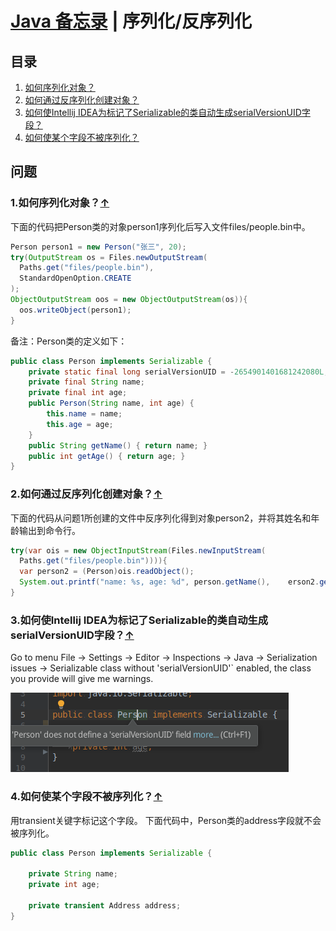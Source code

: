 # [Java 备忘录](README.md) | 序列化/反序列化
## 目录
  1. [如何序列化对象？](#serialize-object)
  2. [如何通过反序列化创建对象？](#create-object-by-deserialization)
  3. [如何使Intellij IDEA为标记了Serializable的类自动生成serialVersionUID字段？](#idea-serial-version-uid)
  4. [如何使某个字段不被序列化？](#exclude-field)  

## 问题
### 1.如何序列化对象？<a name="serialize-object"></a>[↑](#top)
下面的代码把Person类的对象person1序列化后写入文件files/people.bin中。
```java
Person person1 = new Person("张三", 20);
try(OutputStream os = Files.newOutputStream(
  Paths.get("files/people.bin"),
  StandardOpenOption.CREATE
);
ObjectOutputStream oos = new ObjectOutputStream(os)){
  oos.writeObject(person1);
}
```
备注：Person类的定义如下：
```java
public class Person implements Serializable {
	private static final long serialVersionUID = -2654901401681242080L;
	private final String name;
	private final int age;
	public Person(String name, int age) {
		this.name = name;
		this.age = age;
	}
	public String getName() { return name; }
	public int getAge() { return age; }
}
```
### 2.如何通过反序列化创建对象？<a name="create-object-by-deserialization"></a>[↑](#top)
下面的代码从问题1所创建的文件中反序列化得到对象person2，并将其姓名和年龄输出到命令行。
```java
try(var ois = new ObjectInputStream(Files.newInputStream(
  Paths.get("files/people.bin")))){
  var person2 = (Person)ois.readObject();
  System.out.printf("name: %s, age: %d", person.getName(),    erson2.getAge());
}

```
### 3.如何使Intellij IDEA为标记了Serializable的类自动生成serialVersionUID字段？<a name="idea-serial-version-uid"></a>[↑](#top)
Go to menu File → Settings → Editor → Inspections → Java → Serialization issues → Serializable class without 'serialVersionUID'` enabled, the class you provide will give me warnings.

![Intellij IDEA对实现了Serializable接口却没有定义serialVersionUID字段的类的警告](/images/idea-serialization-warning.png)
### 4.如何使某个字段不被序列化？<a name="exclude-field"></a>[↑](#top)
用transient关键字标记这个字段。
下面代码中，Person类的address字段就不会被序列化。
```java
public class Person implements Serializable {

	private String name;
	private int age;
	
	private transient Address address;
}
```